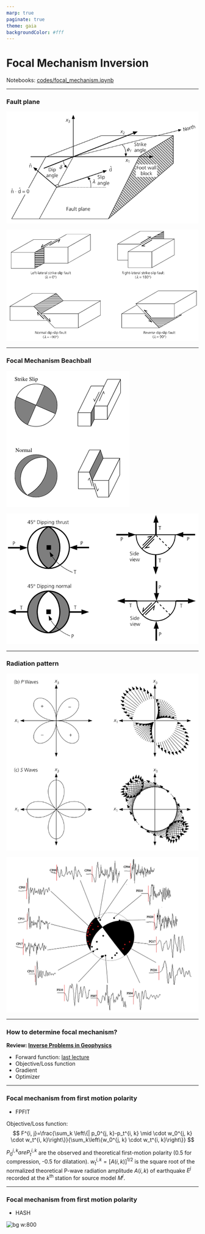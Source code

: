 ```yaml
---
marp: true
paginate: true
theme: gaia
backgroundColor: #fff
---
```


# Focal Mechanism Inversion

Notebooks: [codes/focal_mechanism.ipynb](codes/focal_mechanism/)

---

### Fault plane

![w:500](./assets/Screenshot%202023-10-29%20at%2014.36.58.png)

![bg right:55% 80%](./assets/Screenshot%202023-10-29%20at%2014.55.02.png)

---

### Focal Mechanism Beachball

<!-- ![](./assets/Screenshot%202023-10-29%20at%2014.49.33.png) -->

![w:400](./assets/Screenshot%202023-10-29%20at%2014.58.03.png)

![bg right:50% 80%](./assets/Screenshot%202023-10-29%20at%2014.53.33.png)

--- 

### Radiation pattern

![h:500](./assets/Screenshot%202023-10-29%20at%2014.38.56.png)

![bg right:50% 80%](./assets/Screenshot%202023-10-29%20at%2015.04.01.png)

<!-- footer: "Kumar et al. (2016)" -->

---

### How to determine focal mechanism?

**Review: [Inverse Problems in Geophysics](https://ai4eps.github.io/EPS207_Observational_Seismology/lectures/06_location_and_relocation.html#6)**

- Forward function: [last lecture](https://ai4eps.github.io/EPS207_Observational_Seismology/lectures/08_focal_mechanism_and_momemt_tensor/#33-more-specific-example-of-a-fault-described-by-a-double-couple-source)
- Objective/Loss function
- Gradient
- Optimizer

---
<style scoped>
section {
  font-size: 28px;
}
</style>

### Focal mechanism from first motion polarity

- FPFIT

Objective/Loss function: 
$$
F^{i, j}=\frac{\sum_k \left\{| p_0^{j, k}-p_t^{i, k} \mid \cdot w_0^{j, k} \cdot w_t^{i, k}\right\}}{\sum_k\left\{w_0^{j, k} \cdot w_t^{i, k}\right\}}
$$

$P_0^{j, k} are P_t^{i, k}$ are the observed and theoretical first-motion polarity (0.5 for compression, -0.5 for dilatation).
$w_t^{i, k}=[A(i, k)]^{1 / 2}$ is the square root of the normalized theoretical P-wave radiation amplitude $A(i, k)$ of earthquake $E^j$ recorded at the $k^{\text {th }}$ station for source model $M^i$.

<!-- footer: "Reasenberg (1985)" -->

---

### Focal mechanism from first motion polarity

- HASH

![bg w:800](https://gsw.silverchair-cdn.com/gsw/Content_public/Journal/bssa/92/6/10.1785_0120010200/3/2270_01.jpeg?Expires=1701569826&Signature=m1vSnJ8ZiRXGIo78DsY0JEkKJ-dSi6hHsMj2VtVrvdqvNQy9xS9NOZDSWUyLMx4Bs0ray9g45EARu6F1qP9B8cmNgNQF5qj30O7H4DHKxHuFohN9YxQt0A7rRqKSVbUmZcUu3D5CdPCN8dxVVt2Bl2SyYC5Le8oFakbS4tcOw-NSFbztboZUitlMn4BuOGaznJARW3QuKZixGmNwdVgBxMPFG7qzZilkx3RNpRJVX6qcoU23tcR~sD61gKq4v1gyA6EcCu19qHQ~8Y-PbIjyuXoKA9x1WrfxoP0s6sgMsTjcETGDvU1uQKxkxrKZJNqdZtX5VuN1wL85Z-Hl6zPunw__&Key-Pair-Id=APKAIE5G5CRDK6RD3PGA)

<!-- footer: "Hardebeck and Shearer (2002)" -->
